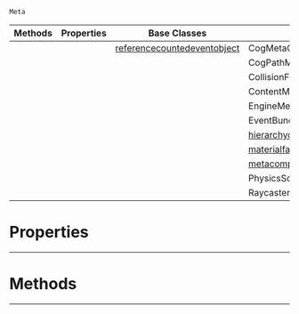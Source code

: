  `Meta`

|Methods|Properties|Base Classes|Derived Classes|
|---|---|---|---|
| | |[referencecountedeventobject](https://github.com/PlasmaEngine/PlasmaDocs/blob/master/code_reference/class_reference/referencecountedeventobject.markdown)|CogMetaComposition|
| | | |CogPathMetaComposition|
| | | |CollisionFilterMetaComposition|
| | | |ContentMetaComposition|
| | | |EngineMetaComposition|
| | | |EventBundleMetaComposition|
| | | |[hierarchycomposition](https://github.com/PlasmaEngine/PlasmaDocs/blob/master/code_reference/class_reference/hierarchycomposition.markdown)|
| | | |[materialfactory](https://github.com/PlasmaEngine/PlasmaDocs/blob/master/code_reference/class_reference/materialfactory.markdown)|
| | | |[metacompositionwrapper](https://github.com/PlasmaEngine/PlasmaDocs/blob/master/code_reference/class_reference/metacompositionwrapper.markdown)|
| | | |PhysicsSolverConfigMetaComposition|
| | | |RaycasterMetaComposition|


 #  Properties


---  
 #  Methods


---  
 

 